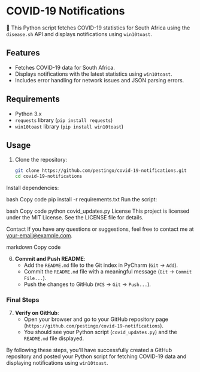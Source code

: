 # COVID-19 Notifications

🦠 This Python script fetches COVID-19 statistics for South Africa using the `disease.sh` API and displays notifications using `win10toast`.

## Features

- Fetches COVID-19 data for South Africa.
- Displays notifications with the latest statistics using `win10toast`.
- Includes error handling for network issues and JSON parsing errors.

## Requirements

- Python 3.x
- `requests` library (`pip install requests`)
- `win10toast` library (`pip install win10toast`)

## Usage

1. Clone the repository:
   ```bash
   git clone https://github.com/pestingo/covid-19-notifications.git
   cd covid-19-notifications

Install dependencies:

bash
Copy code
pip install -r requirements.txt
Run the script:

bash
Copy code
python covid_updates.py
License
This project is licensed under the MIT License. See the LICENSE file for details.

Contact
If you have any questions or suggestions, feel free to contact me at your-email@example.com.

markdown
Copy code

6. **Commit and Push README**:
   - Add the `README.md` file to the Git index in PyCharm (`Git` -> `Add`).
   - Commit the `README.md` file with a meaningful message (`Git` -> `Commit File...`).
   - Push the changes to GitHub (`VCS` -> `Git` -> `Push...`).

### Final Steps

7. **Verify on GitHub**:
   - Open your browser and go to your GitHub repository page (`https://github.com/pestingo/covid-19-notifications`).
   - You should see your Python script (`covid_updates.py`) and the `README.md` file displayed.

By following these steps, you'll have successfully created a GitHub repository and posted your Python script for fetching COVID-19 data and displaying notifications using `win10toast`. 




